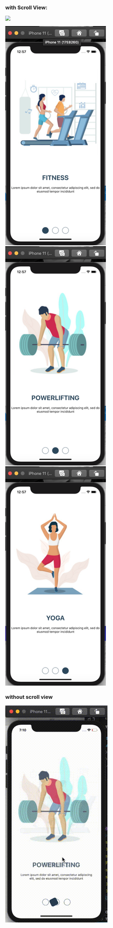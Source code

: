 ### with Scroll View:

<img src="./src/assets/video.gif">

<img src='./src/assets/screenshot1.png'> <img src='./src/assets/screenshot2.png'>
<img src='./src/assets/screenshot3.png'>

### without scroll view

<img src="./src/assets/video2.gif">
